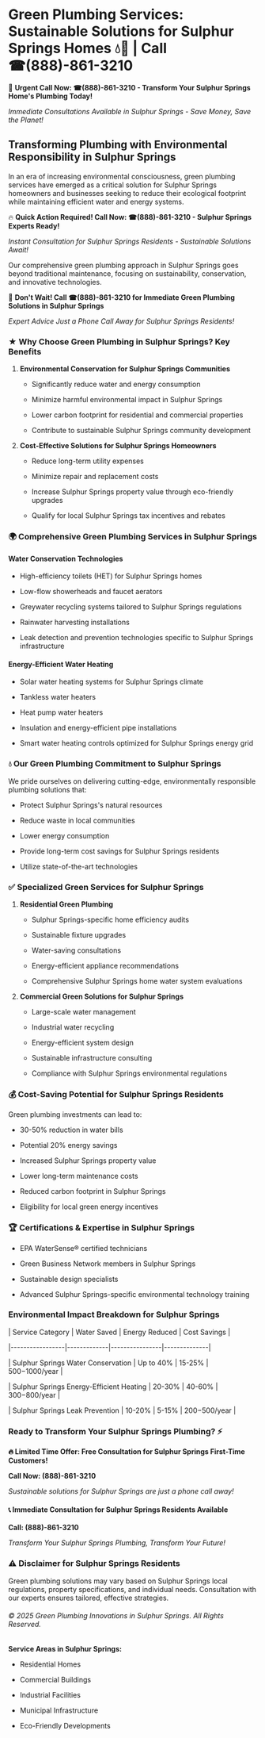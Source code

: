 # Green Plumbing Services: Sustainable Solutions for Sulphur Springs Homes 💧🌿 | Call ☎(888)-861-3210

🚨 **Urgent Call Now: ☎(888)-861-3210 - Transform Your Sulphur Springs Home's Plumbing Today!**
*Immediate Consultations Available in Sulphur Springs - Save Money, Save the Planet!*

## Transforming Plumbing with Environmental Responsibility in Sulphur Springs

In an era of increasing environmental consciousness, green plumbing services have emerged as a critical solution for Sulphur Springs homeowners and businesses seeking to reduce their ecological footprint while maintaining efficient water and energy systems. 

🔥 **Quick Action Required! Call Now: ☎(888)-861-3210 - Sulphur Springs Experts Ready!**
*Instant Consultation for Sulphur Springs Residents - Sustainable Solutions Await!*

Our comprehensive green plumbing approach in Sulphur Springs goes beyond traditional maintenance, focusing on sustainability, conservation, and innovative technologies.

🚨 **Don't Wait! Call ☎(888)-861-3210 for Immediate Green Plumbing Solutions in Sulphur Springs**
*Expert Advice Just a Phone Call Away for Sulphur Springs Residents!*

### ★ Why Choose Green Plumbing in Sulphur Springs? Key Benefits

1. **Environmental Conservation for Sulphur Springs Communities** 
   - Significantly reduce water and energy consumption
   - Minimize harmful environmental impact in Sulphur Springs
   - Lower carbon footprint for residential and commercial properties
   - Contribute to sustainable Sulphur Springs community development

2. **Cost-Effective Solutions for Sulphur Springs Homeowners** 
   - Reduce long-term utility expenses
   - Minimize repair and replacement costs
   - Increase Sulphur Springs property value through eco-friendly upgrades
   - Qualify for local Sulphur Springs tax incentives and rebates

### 🌍 Comprehensive Green Plumbing Services in Sulphur Springs

#### Water Conservation Technologies
- High-efficiency toilets (HET) for Sulphur Springs homes
- Low-flow showerheads and faucet aerators
- Greywater recycling systems tailored to Sulphur Springs regulations
- Rainwater harvesting installations
- Leak detection and prevention technologies specific to Sulphur Springs infrastructure

#### Energy-Efficient Water Heating
- Solar water heating systems for Sulphur Springs climate
- Tankless water heaters
- Heat pump water heaters
- Insulation and energy-efficient pipe installations
- Smart water heating controls optimized for Sulphur Springs energy grid

### 💧 Our Green Plumbing Commitment to Sulphur Springs

We pride ourselves on delivering cutting-edge, environmentally responsible plumbing solutions that:
- Protect Sulphur Springs's natural resources
- Reduce waste in local communities
- Lower energy consumption
- Provide long-term cost savings for Sulphur Springs residents
- Utilize state-of-the-art technologies

### ✅ Specialized Green Services for Sulphur Springs

1. **Residential Green Plumbing**
   - Sulphur Springs-specific home efficiency audits
   - Sustainable fixture upgrades
   - Water-saving consultations
   - Energy-efficient appliance recommendations
   - Comprehensive Sulphur Springs home water system evaluations

2. **Commercial Green Solutions for Sulphur Springs**
   - Large-scale water management
   - Industrial water recycling
   - Energy-efficient system design
   - Sustainable infrastructure consulting
   - Compliance with Sulphur Springs environmental regulations

### 💰 Cost-Saving Potential for Sulphur Springs Residents

Green plumbing investments can lead to:
- 30-50% reduction in water bills
- Potential 20% energy savings
- Increased Sulphur Springs property value
- Lower long-term maintenance costs
- Reduced carbon footprint in Sulphur Springs
- Eligibility for local green energy incentives

### 🏆 Certifications & Expertise in Sulphur Springs

- EPA WaterSense® certified technicians
- Green Business Network members in Sulphur Springs
- Sustainable design specialists
- Advanced Sulphur Springs-specific environmental technology training

### Environmental Impact Breakdown for Sulphur Springs

| Service Category | Water Saved | Energy Reduced | Cost Savings |
|-----------------|-------------|----------------|--------------|
| Sulphur Springs Water Conservation | Up to 40% | 15-25% | $500-$1000/year |
| Sulphur Springs Energy-Efficient Heating | 20-30% | 40-60% | $300-$800/year |
| Sulphur Springs Leak Prevention | 10-20% | 5-15% | $200-$500/year |

### Ready to Transform Your Sulphur Springs Plumbing? ⚡

**🔥 Limited Time Offer: Free Consultation for Sulphur Springs First-Time Customers!**

**Call Now: (888)-861-3210**
*Sustainable solutions for Sulphur Springs are just a phone call away!*

#### 📞 Immediate Consultation for Sulphur Springs Residents Available

**Call: (888)-861-3210**
*Transform Your Sulphur Springs Plumbing, Transform Your Future!*

### ⚠️ Disclaimer for Sulphur Springs Residents

Green plumbing solutions may vary based on Sulphur Springs local regulations, property specifications, and individual needs. Consultation with our experts ensures tailored, effective strategies.

###### © 2025 Green Plumbing Innovations in Sulphur Springs. All Rights Reserved.

**Service Areas in Sulphur Springs:** 
- Residential Homes
- Commercial Buildings
- Industrial Facilities
- Municipal Infrastructure
- Eco-Friendly Developments